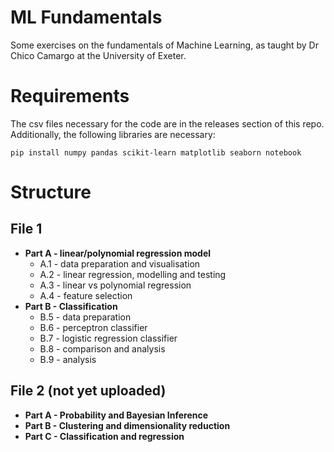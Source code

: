 # ML Fundamentals  
Some exercises on the fundamentals of Machine Learning, as taught by Dr Chico Camargo at the University of Exeter.  

# Requirements  
The csv files necessary for the code are in the releases section of this repo.  
Additionally, the following libraries are necessary:
```
pip install numpy pandas scikit-learn matplotlib seaborn notebook
```

# Structure
## File 1
- **Part A - linear/polynomial regression model**
  - A.1 - data preparation and visualisation
  - A.2 - linear regression, modelling and testing
  - A.3 - linear vs polynomial regression
  - A.4 - feature selection
- **Part B - Classification**
  - B.5 - data preparation
  - B.6 - perceptron classifier
  - B.7 - logistic regression classifier
  - B.8 - comparison and analysis
  - B.9 - analysis
## File 2 (not yet uploaded)
- **Part A - Probability and Bayesian Inference**
- **Part B - Clustering and dimensionality reduction**
- **Part C - Classification and regression**
  
